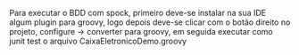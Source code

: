 Para executar o BDD com spock, primeiro deve-se instalar na sua IDE algum plugin para groovy, logo depois deve-se clicar com o 
botão direito no projeto, configure -> converter para groovy, em seguida executar como junit test o arquivo CaixaEletronicoDemo.groovy
